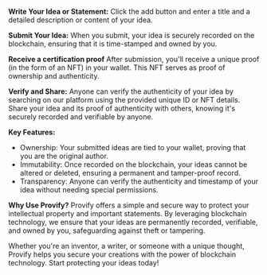 **Write Your Idea or Statement:**
Click the add button and enter a title and a detailed description or content of your idea.

**Submit Your Idea:**
When you submit, your idea is securely recorded on the blockchain, ensuring that it is time-stamped and owned by you.

**Receive a certification proof**
After submission, you'll receive a unique proof (in the form of an NFT) in your wallet. This NFT serves as proof of ownership and authenticity.

**Verify and Share:**
Anyone can verify the authenticity of your idea by searching on our platform using the provided unique ID or NFT details.
Share your idea and its proof of authenticity with others, knowing it's securely recorded and verifiable by anyone.

**Key Features:**
- Ownership: Your submitted ideas are tied to your wallet, proving that you are the original author.
- Immutability: Once recorded on the blockchain, your ideas cannot be altered or deleted, ensuring a permanent and tamper-proof record.
- Transparency: Anyone can verify the authenticity and timestamp of your idea without needing special permissions.

**Why Use Provify?**
Provify offers a simple and secure way to protect your intellectual property and important statements. By leveraging blockchain technology, we ensure that your ideas are permanently recorded, verifiable, and owned by you, safeguarding against theft or tampering.

Whether you're an inventor, a writer, or someone with a unique thought, Provify helps you secure your creations with the power of blockchain technology. Start protecting your ideas today!